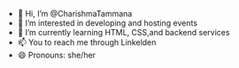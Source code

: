- 👋 Hi, I’m @CharishmaTammana
- 👀 I’m interested in developing and hosting events
- 🌱 I’m currently learning HTML, CSS,and backend services
- 📫 You to reach me through Linkelden
- 😄 Pronouns: she/her 

<!---
CharishmaTammana/CharishmaTammana is a ✨ special ✨ repository because its `README.md` (this file) appears on your GitHub profile.
You can click the Preview link to take a look at your changes.
--->
